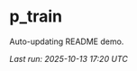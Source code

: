 # p_train

Auto-updating README demo.

<!--START_SECTION:status-->
_Last run: 2025-10-13 17:20 UTC_
<!--END_SECTION:status-->

































































































































































































































































































































































































































































































































































































































































































































































































































































































































































































































































































































































































